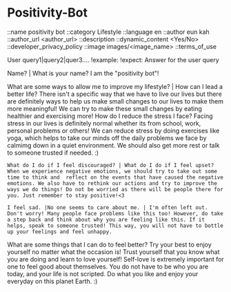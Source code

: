 # Positivity-Bot
::name positivity bot
::category Lifestyle
::language en
::author eun kah
::author_url <author_url>
::description <description> 
::dynamic_content <Yes/No>
::developer_privacy_policy <link>
::image images/<image_name>
::terms_of_use <link>


User query1|query2|quer3....
!example:<The question that should be shown in public skill displays>
!expect:<The answer expected for the above example>
Answer for the user query

Name? | What is your name?
I am the "positivity bot"!

What are some ways to allow me to improve my lifestyle? | How can I lead a better life?
There isn't a specific way that we have to live our lives but there are definitely ways to help us make small changes to our lives to make them more meaningful! We can try to make these small changes by eating healthier and exercising more!
How do I reduce the stress I face? 
Facing stress in our lives is definitely normal whether its from school, work, personal problems or others! We can reduce stress by doing exercises like yoga, which helps to take our minds off the daily problems we face by calmimg down in a quiet environment. We should also get more rest or talk to someone trusted if needed. :)

    What do I do if I feel discouraged? | What do I do if I feel upset?
    When we experience negative emotions, we should try to take out some time to think and  reflect on the events that have caused the negative emotions. We also have to rethink our actions and try to improve the ways we do things! Do not be worried as there will be people there for you. Just remember to stay positive!<3
    
    I feel sad. |No one seems to care about me. | I'm often left out.
    Don't worry! Many people face problems like this too! However, do take a step back and think about why you are feeling like this. If it helps, speak to someone trusted! This way, you will not have to bottle up your feelings and feel unhappy.
    
What are some things that I can do to feel better?
Try your best to enjoy yourself no matter what the occasion is! Trust yourself that you know what you are doing and learn to love yourself! Self-love is extremely important for one to feel good about themselves. You do not have to be who you are today, and your life is not scripted. Do what you like and enjoy your everyday on this planet Earth. :)
